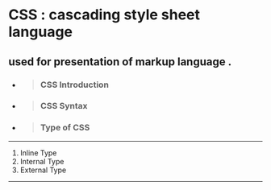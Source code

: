 # CSS : cascading style sheet  language 

## used for presentation of markup language .

- > ### CSS Introduction
- > ### CSS Syntax
- > ### Type of CSS

<hr>

<ol>
  <li>Inline Type</li>
  <li>Internal Type</li>
  <li>External Type</li>
</ol>

<hr>
